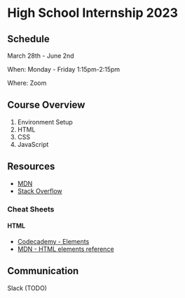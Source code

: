 # High School Internship 2023

## Schedule

March 28th - June 2nd

When: Monday - Friday 1:15pm-2:15pm

Where: Zoom

## Course Overview

1. Environment Setup
1. HTML
1. CSS
1. JavaScript

## Resources

- [MDN](https://developer.mozilla.org/en-US/)
- [Stack Overflow](https://stackoverflow.com/)

### Cheat Sheets

#### HTML

- [Codecademy - Elements](https://www.codecademy.com/resources/docs/html/elements)
- [MDN - HTML elements reference](https://developer.mozilla.org/en-US/docs/Web/HTML/Element)

## Communication

Slack (TODO)
